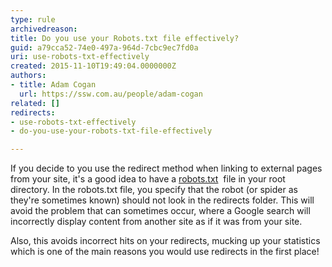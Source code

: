 ```yaml
---
type: rule
archivedreason: 
title: Do you use your Robots.txt file effectively?
guid: a79cca52-74e0-497a-964d-7cbc9ec7fd0a
uri: use-robots-txt-effectively
created: 2015-11-10T19:49:04.0000000Z
authors:
- title: Adam Cogan
  url: https://ssw.com.au/people/adam-cogan
related: []
redirects:
- use-robots-txt-effectively
- do-you-use-your-robots-txt-file-effectively

---
```


If you decide to you use the redirect method when linking to external pages from your site, it's a good idea to have a [robots.txt](http&#58;//www.robotstxt.org/)  file in your root directory. In the robots.txt file, you specify that the robot (or spider as they're sometimes known) should not look in the redirects folder. This will avoid the problem that can sometimes occur, where a Google search will incorrectly display content from another site as if it was from your site.

<!--endintro-->

Also, this avoids incorrect hits on your redirects, mucking up your statistics which is one of the main reasons you would use redirects in the first place!
